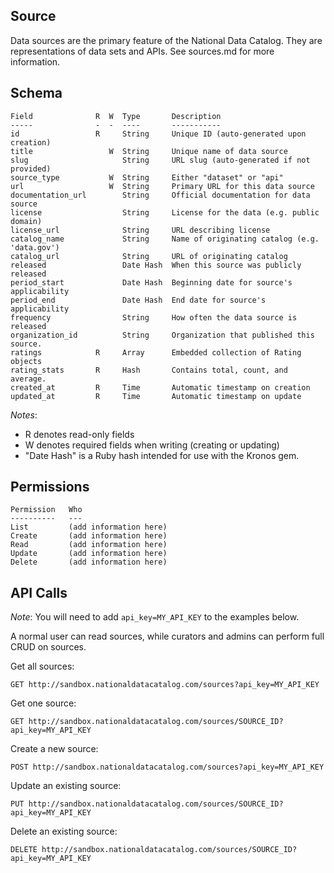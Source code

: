 ## Source

Data sources are the primary feature of the National Data Catalog. They are representations of data sets and APIs. See sources.md for more information.

## Schema

    Field              R  W  Type       Description
    -----              -  -  ----       -----------
    id                 R     String     Unique ID (auto-generated upon creation)
    title                 W  String     Unique name of data source
    slug                     String     URL slug (auto-generated if not provided)
    source_type           W  String     Either "dataset" or "api"
    url                   W  String     Primary URL for this data source    
    documentation_url        String     Official documentation for data source 
    license                  String     License for the data (e.g. public domain)
    license_url              String     URL describing license
    catalog_name             String     Name of originating catalog (e.g. 'data.gov')
    catalog_url              String     URL of originating catalog   
    released                 Date Hash  When this source was publicly released
    period_start             Date Hash  Beginning date for source's applicability
    period_end               Date Hash  End date for source's applicability
    frequency                String     How often the data source is released
    organization_id          String     Organization that published this source.
    ratings            R     Array      Embedded collection of Rating objects
    rating_stats       R     Hash       Contains total, count, and average.
    created_at         R     Time       Automatic timestamp on creation
    updated_at         R     Time       Automatic timestamp on update

*Notes*:

* R denotes read-only fields
* W denotes required fields when writing (creating or updating)
* "Date Hash" is a Ruby hash intended for use with the Kronos gem.

## Permissions

	Permission   Who
	----------   ---
	List         (add information here)
	Create       (add information here)
	Read         (add information here)
	Update       (add information here)
	Delete       (add information here)

## API Calls

*Note*: You will need to add `api_key=MY_API_KEY` to the examples below.

A normal user can read sources, while curators and admins can perform full CRUD on sources.

Get all sources:

    GET http://sandbox.nationaldatacatalog.com/sources?api_key=MY_API_KEY

Get one source:

    GET http://sandbox.nationaldatacatalog.com/sources/SOURCE_ID?api_key=MY_API_KEY
    
Create a new source:

    POST http://sandbox.nationaldatacatalog.com/sources?api_key=MY_API_KEY

Update an existing source:

    PUT http://sandbox.nationaldatacatalog.com/sources/SOURCE_ID?api_key=MY_API_KEY
    
Delete an existing source:

    DELETE http://sandbox.nationaldatacatalog.com/sources/SOURCE_ID?api_key=MY_API_KEY
